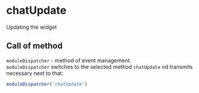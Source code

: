 # chatUpdate
Updating the widget

## Call of method
`moduleDispatcher` - method of event management.   
`moduleDispatcher` switches to the selected method  `chatUpdate`  nd transmits necessary next to that:

```javascript
moduleDispatcher('chatUpdate')
```
